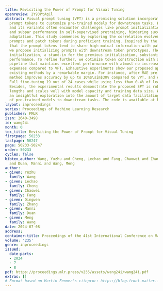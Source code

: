 ```yaml
---
title: Revisiting the Power of Prompt for Visual Tuning
openreview: 2Y93PtAqCl
abstract: Visual prompt tuning (VPT) is a promising solution incorporating learnable
  prompt tokens to customize pre-trained models for downstream tasks. However, VPT
  and its variants often encounter challenges like prompt initialization, prompt length,
  and subpar performance in self-supervised pretraining, hindering successful contextual
  adaptation. This study commences by exploring the correlation evolvement between
  prompts and patch tokens during proficient training. Inspired by the observation
  that the prompt tokens tend to share high mutual information with patch tokens,
  we propose initializing prompts with downstream token prototypes. The strategic
  initialization, a stand-in for the previous initialization, substantially improves
  performance. To refine further, we optimize token construction with a streamlined
  pipeline that maintains excellent performance with almost no increase in computational
  expenses compared to VPT. Exhaustive experiments show our proposed approach outperforms
  existing methods by a remarkable margin. For instance, after MAE pre-training, our
  method improves accuracy by up to 10%$\sim$30% compared to VPT, and outperforms
  Full fine-tuning 19 out of 24 cases while using less than 0.4% of learnable parameters.
  Besides, the experimental results demonstrate the proposed SPT is robust to prompt
  lengths and scales well with model capacity and training data size. We finally provide
  an insightful exploration into the amount of target data facilitating the adaptation
  of pre-trained models to downstream tasks. The code is available at https://github.com/WangYZ1608/Self-Prompt-Tuning.
layout: inproceedings
series: Proceedings of Machine Learning Research
publisher: PMLR
issn: 2640-3498
id: wang24i
month: 0
tex_title: Revisiting the Power of Prompt for Visual Tuning
firstpage: 50233
lastpage: 50247
page: 50233-50247
order: 50233
cycles: false
bibtex_author: Wang, Yuzhu and Cheng, Lechao and Fang, Chaowei and Zhang, Dingwen
  and Duan, Manni and Wang, Meng
author:
- given: Yuzhu
  family: Wang
- given: Lechao
  family: Cheng
- given: Chaowei
  family: Fang
- given: Dingwen
  family: Zhang
- given: Manni
  family: Duan
- given: Meng
  family: Wang
date: 2024-07-08
address:
container-title: Proceedings of the 41st International Conference on Machine Learning
volume: '235'
genre: inproceedings
issued:
  date-parts:
  - 2024
  - 7
  - 8
pdf: https://proceedings.mlr.press/v235/assets/wang24i/wang24i.pdf
extras: []
# Format based on Martin Fenner's citeproc: https://blog.front-matter.io/posts/citeproc-yaml-for-bibliographies/
---
```

